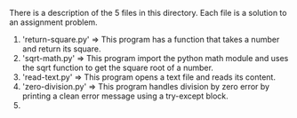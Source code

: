 There is a description of the 5 files in this directory. Each file is a solution to an assignment problem.

1. 'return-square.py' => This program has a function that takes a number and return its square.
2. 'sqrt-math.py' => This program import the python math module and uses the sqrt function to get the square root of a number.
3. 'read-text.py' => This program opens a text file and reads its content.
4. 'zero-division.py' => This program handles division by zero error by printing a clean error message using a try-except block.
5. 
